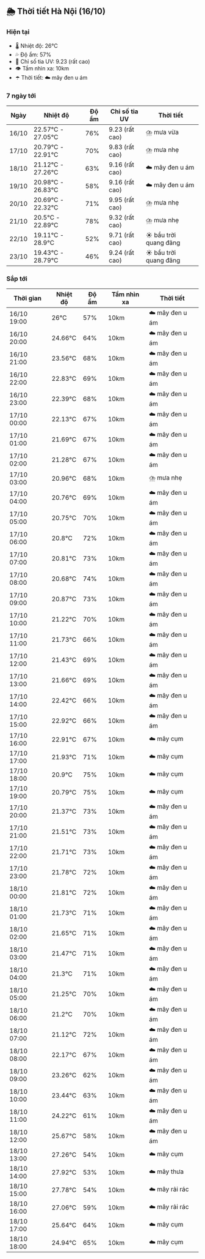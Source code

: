 ## 🌦️ Thời tiết Hà Nội (16/10)

### Hiện tại

- 🌡️ Nhiệt độ: 26℃
- 💦 Độ ẩm: 57%
- 🌟 Chỉ số tia UV: 9.23 (rất cao)
- 👁️ Tầm nhìn xa: 10km
- ☂️ Thời tiết: ☁️ mây đen u ám

### 7 ngày tới

| Ngày | Nhiệt độ | Độ ẩm | Chỉ số tia UV | Thời tiết |
| --- | --- | --- | --- | --- |
| 16/10 | 22.57℃ - 27.05℃ | 76% | 9.23 (rất cao) | ⛈️ mưa vừa |
| 17/10 | 20.79℃ - 22.91℃ | 70% | 9.83 (rất cao) | ⛈️ mưa nhẹ |
| 18/10 | 21.12℃ - 27.26℃ | 63% | 9.16 (rất cao) | ☁️ mây đen u ám |
| 19/10 | 20.98℃ - 26.83℃ | 58% | 9.16 (rất cao) | ☁️ mây đen u ám |
| 20/10 | 20.69℃ - 22.32℃ | 71% | 9.95 (rất cao) | ⛈️ mưa nhẹ |
| 21/10 | 20.5℃ - 22.89℃ | 78% | 9.32 (rất cao) | ⛈️ mưa nhẹ |
| 22/10 | 19.11℃ - 28.9℃ | 52% | 9.71 (rất cao) | ☀️ bầu trời quang đãng |
| 23/10 | 19.43℃ - 28.79℃ | 46% | 9.24 (rất cao) | ☀️ bầu trời quang đãng |

### Sắp tới

| Thời gian | Nhiệt độ | Độ ẩm | Tầm nhìn xa | Thời tiết |
| --- | --- | --- | --- | --- |
| 16/10 19:00 | 26℃ | 57% | 10km | ☁️ mây đen u ám |
| 16/10 20:00 | 24.66℃ | 64% | 10km | ☁️ mây đen u ám |
| 16/10 21:00 | 23.56℃ | 68% | 10km | ☁️ mây đen u ám |
| 16/10 22:00 | 22.83℃ | 69% | 10km | ☁️ mây đen u ám |
| 16/10 23:00 | 22.39℃ | 68% | 10km | ☁️ mây đen u ám |
| 17/10 00:00 | 22.13℃ | 67% | 10km | ☁️ mây đen u ám |
| 17/10 01:00 | 21.69℃ | 67% | 10km | ☁️ mây đen u ám |
| 17/10 02:00 | 21.28℃ | 67% | 10km | ☁️ mây đen u ám |
| 17/10 03:00 | 20.96℃ | 68% | 10km | ⛈️ mưa nhẹ |
| 17/10 04:00 | 20.76℃ | 69% | 10km | ☁️ mây đen u ám |
| 17/10 05:00 | 20.75℃ | 70% | 10km | ☁️ mây đen u ám |
| 17/10 06:00 | 20.8℃ | 72% | 10km | ☁️ mây đen u ám |
| 17/10 07:00 | 20.81℃ | 73% | 10km | ☁️ mây đen u ám |
| 17/10 08:00 | 20.68℃ | 74% | 10km | ☁️ mây đen u ám |
| 17/10 09:00 | 20.87℃ | 73% | 10km | ☁️ mây đen u ám |
| 17/10 10:00 | 21.22℃ | 70% | 10km | ☁️ mây đen u ám |
| 17/10 11:00 | 21.73℃ | 66% | 10km | ☁️ mây đen u ám |
| 17/10 12:00 | 21.43℃ | 69% | 10km | ☁️ mây đen u ám |
| 17/10 13:00 | 21.66℃ | 69% | 10km | ☁️ mây đen u ám |
| 17/10 14:00 | 22.42℃ | 66% | 10km | ☁️ mây đen u ám |
| 17/10 15:00 | 22.92℃ | 66% | 10km | ☁️ mây đen u ám |
| 17/10 16:00 | 22.91℃ | 67% | 10km | ☁️ mây cụm |
| 17/10 17:00 | 21.93℃ | 71% | 10km | ☁️ mây cụm |
| 17/10 18:00 | 20.9℃ | 75% | 10km | ☁️ mây cụm |
| 17/10 19:00 | 20.79℃ | 75% | 10km | ☁️ mây cụm |
| 17/10 20:00 | 21.37℃ | 73% | 10km | ☁️ mây đen u ám |
| 17/10 21:00 | 21.51℃ | 73% | 10km | ☁️ mây đen u ám |
| 17/10 22:00 | 21.71℃ | 73% | 10km | ☁️ mây đen u ám |
| 17/10 23:00 | 21.78℃ | 72% | 10km | ☁️ mây đen u ám |
| 18/10 00:00 | 21.81℃ | 72% | 10km | ☁️ mây đen u ám |
| 18/10 01:00 | 21.73℃ | 71% | 10km | ☁️ mây đen u ám |
| 18/10 02:00 | 21.65℃ | 71% | 10km | ☁️ mây đen u ám |
| 18/10 03:00 | 21.47℃ | 71% | 10km | ☁️ mây đen u ám |
| 18/10 04:00 | 21.3℃ | 71% | 10km | ☁️ mây đen u ám |
| 18/10 05:00 | 21.25℃ | 70% | 10km | ☁️ mây đen u ám |
| 18/10 06:00 | 21.2℃ | 70% | 10km | ☁️ mây đen u ám |
| 18/10 07:00 | 21.12℃ | 72% | 10km | ☁️ mây đen u ám |
| 18/10 08:00 | 22.17℃ | 67% | 10km | ☁️ mây đen u ám |
| 18/10 09:00 | 23.26℃ | 62% | 10km | ☁️ mây đen u ám |
| 18/10 10:00 | 23.44℃ | 63% | 10km | ☁️ mây đen u ám |
| 18/10 11:00 | 24.22℃ | 61% | 10km | ☁️ mây đen u ám |
| 18/10 12:00 | 25.67℃ | 58% | 10km | ☁️ mây đen u ám |
| 18/10 13:00 | 27.26℃ | 54% | 10km | ☁️ mây cụm |
| 18/10 14:00 | 27.92℃ | 53% | 10km | ☁️ mây thưa |
| 18/10 15:00 | 27.78℃ | 54% | 10km | ☁️ mây rải rác |
| 18/10 16:00 | 27.06℃ | 59% | 10km | ☁️ mây rải rác |
| 18/10 17:00 | 25.64℃ | 64% | 10km | ☁️ mây cụm |
| 18/10 18:00 | 24.94℃ | 65% | 10km | ☁️ mây cụm |
